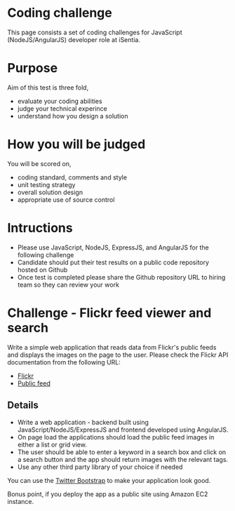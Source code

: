 # Coding challenge
This page consists a set of coding challenges for JavaScript (NodeJS/AngularJS) developer role at iSentia.

# Purpose
Aim of this test is three fold,

- evaluate your coding abilities 
- judge your technical experince
- understand how you design a solution

# How you will be judged
You will be scored on,

- coding standard, comments and style
- unit testing strategy
- overall solution design
- appropriate use of source control

# Intructions

- Please use JavaScript, NodeJS, ExpressJS, and AngularJS for the following challenge
- Candidate should put their test results on a public code repository hosted on Github
- Once test is completed please share the Github repository URL to hiring team so they can review your work

# Challenge - Flickr feed viewer and search

Write a simple web application that reads data from Flickr's public feeds and displays the images on the page to the user.
Please check the Flickr API documentation from the following URL:

- [Flickr]( http://www.flickr.com/services/feeds/)
- [Public feed](https://api.flickr.com/services/feeds/photos_public.gne)


## Details

- Write a web application - backend built using JavaScript/NodeJS/ExpressJS and frontend developed using AngularJS. 
- On page load the applications should load the public feed images in either a list or grid view.  
- The user should be able to enter a keyword in a search box and click on a search button and the app should return images with the relevant tags.
- Use any other third party library of your choice if needed 

You can use the [Twitter Bootstrap](http://getbootstrap.com/) to make your application look good.

Bonus point, if you deploy the app as a public site using Amazon EC2 instance.

